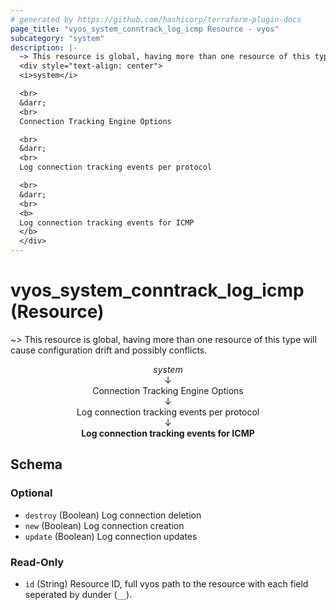 ```yaml
---
# generated by https://github.com/hashicorp/terraform-plugin-docs
page_title: "vyos_system_conntrack_log_icmp Resource - vyos"
subcategory: "system"
description: |-
  ~> This resource is global, having more than one resource of this type will cause configuration drift and possibly conflicts.
  <div style="text-align: center">
  <i>system</i>

  <br>
  &darr;
  <br>
  Connection Tracking Engine Options

  <br>
  &darr;
  <br>
  Log connection tracking events per protocol

  <br>
  &darr;
  <br>
  <b>
  Log connection tracking events for ICMP
  </b>
  </div>
---
```


# vyos_system_conntrack_log_icmp (Resource)

~> This resource is global, having more than one resource of this type will cause configuration drift and possibly conflicts.

<div style="text-align: center">
<i>system</i>

<br>
&darr;
<br>
Connection Tracking Engine Options

<br>
&darr;
<br>
Log connection tracking events per protocol

<br>
&darr;
<br>
<b>
Log connection tracking events for ICMP
</b>
</div>



<!-- schema generated by tfplugindocs -->
## Schema

### Optional

- `destroy` (Boolean) Log connection deletion
- `new` (Boolean) Log connection creation
- `update` (Boolean) Log connection updates

### Read-Only

- `id` (String) Resource ID, full vyos path to the resource with each field seperated by dunder (`__`).
